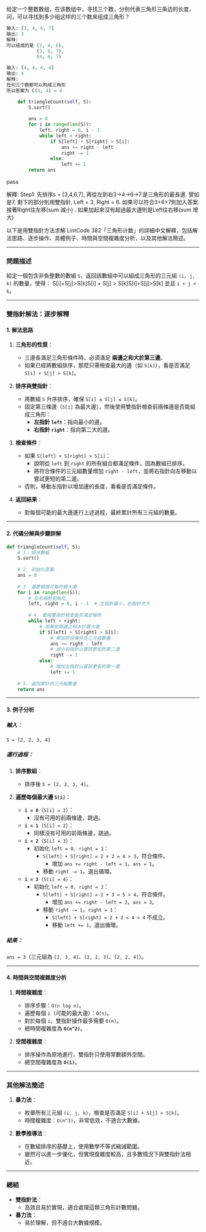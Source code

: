 
给定一个整数数组，在该数组中，寻找三个数，分别代表三角形三条边的长度，问，可以寻找到多少组这样的三个数来组成三角形？
```python
输入: [3, 4, 6, 7]
输出: 3
解释:
可以组成的是 (3, 4, 6), 
           (3, 6, 7),
           (4, 6, 7)
```

```python
输入: [4, 4, 4, 4]
输出: 4
解释:
任何三个数都可以构成三角形
所以答案为 C(3, 4) = 4
```



```python
    def triangleCount(self, S):
        S.sort()
        
        ans = 0
        for i in range(len(S)):
            left, right = 0, i - 1
            while left < right:
                if S[left] + S[right] > S[i]:
                    ans += right - left
                    right -= 1
                else:
                    left += 1
        return ans

```
pass

解釋:
Step1: 先排序s = [3,4,6,7], 再從左到右3->4->6->7.是三角形的最長邊. 譬如是7, 剩下的部分則用雙指針, Left = 3, Right = 6. 如果可以符合3+6>7則加入答案. 接著Right往左移(sum 減小) . 如果加起來沒有超過最大邊則是Left往右移(sum 增大) 



以下是用雙指針方法求解 LintCode 382「三角形计数」的詳細中文解釋，包括解法思路、逐步操作、具體例子、時間與空間複雜度分析，以及其他解法簡述。

---

### **問題描述**

給定一個包含非負整數的數組 `S`，返回該數組中可以組成三角形的三元組 `(i, j, k)` 的數量，使得： S[i]+S[j]>S[k]S[i] + S[j] > S[k]S[i]+S[j]>S[k] 並且 `i < j < k`。

---

### **雙指針解法：逐步解釋**

#### **1. 解法思路**

1. **三角形的性質**：
    
    - 三邊長滿足三角形條件時，必須滿足 **兩邊之和大於第三邊**。
    - 如果已經將數組排序，那麼只需檢查最大的邊（如 `S[k]`），看是否滿足 `S[i] + S[j] > S[k]`。
2. **排序與雙指針**：
    
    - 將數組 `S` 升序排序，確保 `S[i] ≤ S[j] ≤ S[k]`。
    - 固定第三條邊（`S[i]` 為最大邊），然後使用雙指針檢查前兩條邊是否能組成三角形：
        - **左指針 `left`**：指向最小的邊。
        - **右指針 `right`**：指向第二大的邊。
3. **檢查條件**：
    
    - 如果 `S[left] + S[right] > S[i]`：
        - 說明從 `left` 到 `right` 的所有組合都滿足條件，因為數組已排序。
        - 將符合條件的三元組數量增加 `right - left`，並將右指針向左移動以嘗試更短的第二邊。
    - 否則，移動左指針以增加邊的長度，看看是否滿足條件。
4. **返回結果**：
    
    - 對每個可能的最大邊進行上述過程，最終累計所有三元組的數量。

---

#### **2. 代碼分解與步驟詳解**

```python
def triangleCount(self, S):
    # 1. 排序數組
    S.sort()
    
    # 2. 初始化答案
    ans = 0
    
    # 3. 遍歷每個可能的最大邊
    for i in range(len(S)):
        # 左右指針初始化
        left, right = 0, i - 1  # 左指針最小，右指針次大
        
        # 4. 使用雙指針檢查是否滿足條件
        while left < right:
            # 如果前兩邊之和大於最大邊
            if S[left] + S[right] > S[i]:
                # 增加符合條件的三元組數量
                ans += right - left
                # 減小右指針以嘗試更短的第二邊
                right -= 1
            else:
                # 增加左指針以嘗試更長的第一邊
                left += 1
    
    # 5. 返回累計的三元組數量
    return ans

```
---

#### **3. 例子分析**

##### 輸入：

`S = [2, 2, 3, 4]`

##### 運行過程：

1. **排序數組**：
    
    - 排序後 `S = [2, 2, 3, 4]`。
2. **遍歷每個最大邊 `S[i]`**：
    
    - **`i = 0`**（`S[i] = 2`）：
        - 沒有可用的前兩條邊，跳過。
    - **`i = 1`**（`S[i] = 2`）：
        - 同樣沒有可用的前兩條邊，跳過。
    - **`i = 2`**（`S[i] = 3`）：
        - 初始化 `left = 0, right = 1`：
            - `S[left] + S[right] = 2 + 2 = 4 > 3`，符合條件。
                - 增加 `ans += right - left = 1`，`ans = 1`。
            - 移動 `right -= 1`，退出循環。
    - **`i = 3`**（`S[i] = 4`）：
        - 初始化 `left = 0, right = 2`：
            - `S[left] + S[right] = 2 + 3 = 5 > 4`，符合條件。
                - 增加 `ans += right - left = 2`，`ans = 3`。
            - 移動 `right -= 1`，`right = 1`：
                - `S[left] + S[right] = 2 + 2 = 4 > 4` 不成立。
                - 移動 `left += 1`，退出循環。

##### 結果：

`ans = 3`（三元組為 `[2, 3, 4]`、`[2, 2, 3]`、`[2, 2, 4]`）。

---

#### **4. 時間與空間複雜度分析**

1. **時間複雜度**：
    
    - 排序步驟：`O(n log n)`。
    - 遍歷每個 `i`（可能的最大邊）：`O(n)`。
    - 對於每個 `i`，雙指針操作最多需要 `O(n)`。
    - 總時間複雜度為 **`O(n^2)`**。
2. **空間複雜度**：
    
    - 排序操作為原地進行，雙指針只使用常數額外空間。
    - 總空間複雜度為 **`O(1)`**。

---

### **其他解法簡述**

1. **暴力法**：
    
    - 枚舉所有三元組 `(i, j, k)`，檢查是否滿足 `S[i] + S[j] > S[k]`。
    - 時間複雜度：`O(n^3)`，非常低效，不適合大數據。
2. **數學推導法**：
    
    - 在數組排序的基礎上，使用數學不等式縮減範圍。
    - 雖然可以進一步優化，但實現復雜度較高，且多數情況下與雙指針法相近。

---

### **總結**

- **雙指針法**：
    - 高效且易於實現，適合處理這類三角形計數問題。
- **暴力法**：
    - 易於理解，但不適合大數據規模。